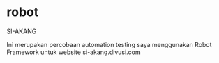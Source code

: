 # robot
SI-AKANG

Ini merupakan percobaan automation testing saya menggunakan Robot Framework untuk website si-akang.divusi.com
